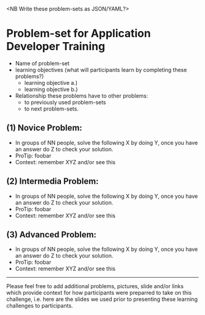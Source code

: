 <NB Write these problem-sets as JSON/YAML?>

# Problem-set for Application Developer Training
 * Name of problem-set
 * learning objectives (what will participants learn by completing these problems?)
   * learning objective a.) 
   * learning objective b.) 
 * Relationship these problems have to other problems:
   * <link> to previously used problem-sets
   * <link> to next problem-sets.

## (1) Novice Problem: <describe the learning challenge>
 * In groups of NN people, solve the following X by doing Y, once you have an answer do Z to check your solution.
 * ProTip: foobar
 * Context: remember XYZ and/or see this <link>

## (2) Intermedia Problem: <describe the learning challenge>
 * In groups of NN people, solve the following X by doing Y, once you have an answer do Z to check your solution.
 * ProTip: foobar
 * Context: remember XYZ and/or see this <link>

## (3) Advanced Problem: <describe the learning challenge>
* In groups of NN people, solve the following X by doing Y, once you have an answer do Z to check your solution.
* ProTip: foobar
* Context: remember XYZ and/or see this <link>

---
Please feel free to add additional problems, pictures, slide and/or links which provide context for how participants were preparred to take on this challenge, i.e. here are the slides we used prior to presenting these learning challenges to participants.
 

